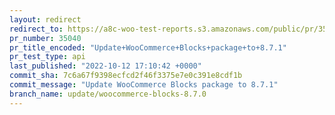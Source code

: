 ```yaml
---
layout: redirect
redirect_to: https://a8c-woo-test-reports.s3.amazonaws.com/public/pr/35040/api/index.html
pr_number: 35040
pr_title_encoded: "Update+WooCommerce+Blocks+package+to+8.7.1"
pr_test_type: api
last_published: "2022-10-12 17:10:42 +0000"
commit_sha: 7c6a67f9398ecfcd2f46f3375e7e0c391e8cdf1b
commit_message: "Update WooCommerce Blocks package to 8.7.1"
branch_name: update/woocommerce-blocks-8.7.0
---
```

